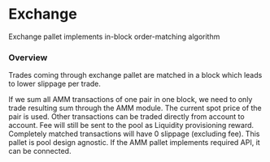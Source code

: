 # Exchange

Exchange pallet implements in-block order-matching algorithm

### Overview

Trades coming through exchange pallet are matched in a block which leads to lower slippage per trade.

If we sum all AMM transactions of one pair in one block, we need to only trade resulting sum through the AMM module. The current spot price of the pair is used. Other transactions can be traded directly from account to account. Fee will still be sent to the pool as Liquidity provisioning reward. Completely matched transactions will have 0 slippage (excluding fee). This pallet is pool design agnostic. If the AMM pallet implements required API, it can be connected.

